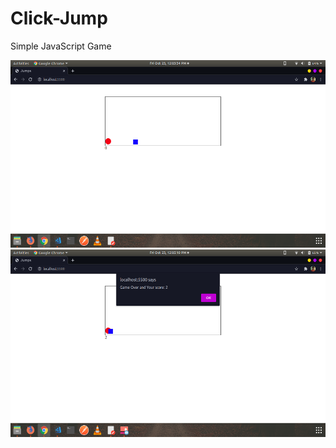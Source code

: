 # Click-Jump
Simple JavaScript Game

<p align ="center">
    <img src="https://github.com/iathul/Click-Jump/blob/main/img1.png" width="550" height="300"/> <br>
    <img src="https://github.com/iathul/Click-Jump/blob/main/img2.png" width="550" height="300"/>
</p>